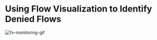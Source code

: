 # Using Flow Visualization to Identify Denied Flows

![fv-monitoring-gif](images/fv-monitoring.gif)
